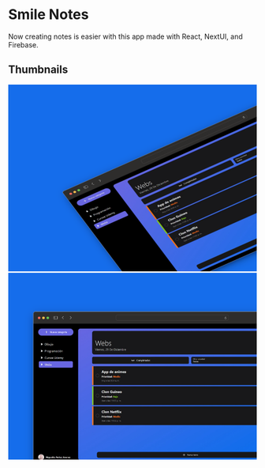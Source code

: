 # Smile Notes

Now creating notes is easier with this app made with React, NextUI, and Firebase.

## Thumbnails
![Smile Note 1](https://github.com/MiguelAJM/smile-notes-app/blob/main/public/Smile-notes-1.png)
![Smile Note 2](https://github.com/MiguelAJM/smile-notes-app/blob/main/public/Smile-notes-2.png)
